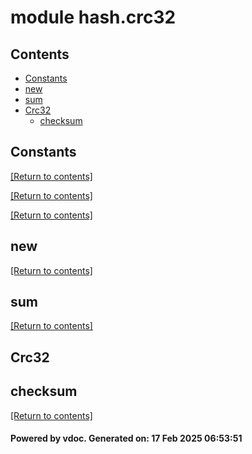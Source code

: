 # module hash.crc32


## Contents
- [Constants](#Constants)
- [new](#new)
- [sum](#sum)
- [Crc32](#Crc32)
  - [checksum](#checksum)

## Constants
[[Return to contents]](#Contents)

[[Return to contents]](#Contents)

[[Return to contents]](#Contents)

## new
[[Return to contents]](#Contents)

## sum
[[Return to contents]](#Contents)

## Crc32
## checksum
[[Return to contents]](#Contents)

#### Powered by vdoc. Generated on: 17 Feb 2025 06:53:51
